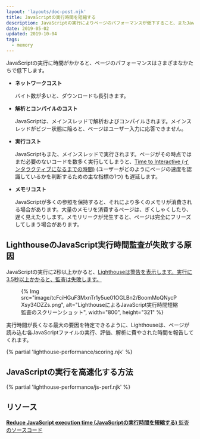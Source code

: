 ```yaml
---
layout: 'layouts/doc-post.njk'
title: JavaScriptの実行時間を短縮する
description: JavaScriptの実行によりページのパフォーマンスが低下すること、またJavaScriptの実行を高速化する方法について学びます。
date: 2019-05-02
updated: 2019-10-04
tags:
  - memory
---
```


JavaScriptの実行に時間がかかると、ページのパフォーマンスはさまざまなかたちで低下します。

- **ネットワークコスト**

    バイト数が多いと、ダウンロードも長引きます。

- **解析とコンパイルのコスト**

    JavaScriptは、メインスレッドで解析およびコンパイルされます。メインスレッドがビジー状態に陥ると、ページはユーザー入力に応答できません。

- **実行コスト**

    JavaScriptもまた、メインスレッドで実行されます。ページがその時点ではまだ必要のないコードを数多く実行してしまうと、[Time to Interactive (インタラクティブになるまでの時間)](https://web.dev/tti/) (ユーザーがどのようにページの速度を認識しているかを判断するための主な指標の1つ) も遅延します。

- **メモリコスト**

    JavaScriptが多くの参照を保持すると、それにより多くのメモリが消費される場合があります。大量のメモリを消費するページは、ぎくしゃくしたり、遅く見えたりします。メモリリークが発生すると、ページは完全にフリーズしてしまう場合があります。

## LighthouseのJavaScript実行時間監査が失敗する原因

JavaScriptの実行に2秒以上かかると、[Lighthouseは警告を表示します。実行に3.5秒以上かかると、監査は失敗します。](https://developers.google.com/web/tools/lighthouse/)

<figure>{% Img src="image/tcFciHGuF3MxnTr1y5ue01OGLBn2/BoomMoQNycPXsy34DZZs.png", alt="LighthouseによるJavaScript実行時間短縮監査のスクリーンショット", width="800", height="321" %}</figure>

実行時間が長くなる最大の要因を特定できるように、Lighthouseは、ページが読み込む各JavaScriptファイルの実行、評価、解析に費やされた時間を報告してくれます。

{% partial 'lighthouse-performance/scoring.njk' %}

## JavaScriptの実行を高速化する方法

{% partial 'lighthouse-performance/js-perf.njk' %}

## リソース

[**Reduce JavaScript execution time (JavaScriptの実行時間を短縮する)** 監査のソースコード](https://github.com/GoogleChrome/lighthouse/blob/master/lighthouse-core/audits/bootup-time.js)
